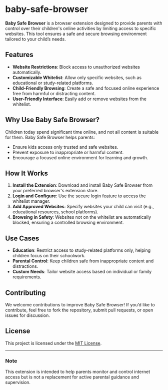 # baby-safe-browser
**Baby Safe Browser** is a browser extension designed to provide parents with control over their children's online activities by limiting access to specific websites. This tool ensures a safe and secure browsing environment tailored to your child’s needs.

## Features
- **Website Restrictions**: Block access to unauthorized websites automatically.
- **Customizable Whitelist**: Allow only specific websites, such as educational or study-related platforms.
- **Child-Friendly Browsing**: Create a safe and focused online experience free from harmful or distracting content.
- **User-Friendly Interface**: Easily add or remove websites from the whitelist.

## Why Use Baby Safe Browser?
Children today spend significant time online, and not all content is suitable for them. Baby Safe Browser helps parents:
- Ensure kids access only trusted and safe websites.
- Prevent exposure to inappropriate or harmful content.
- Encourage a focused online environment for learning and growth.

## How It Works
1. **Install the Extension**: Download and install Baby Safe Browser from your preferred browser's extension store.
2. **Login and Configure**: Use the secure login feature to access the whitelist manager.
3. **Add Approved Websites**: Specify websites your child can visit (e.g., educational resources, school platforms).
4. **Browsing in Safety**: Websites not on the whitelist are automatically blocked, ensuring a controlled browsing environment.

## Use Cases
- **Education**: Restrict access to study-related platforms only, helping children focus on their schoolwork.
- **Parental Control**: Keep children safe from inappropriate content and distractions.
- **Custom Needs**: Tailor website access based on individual or family requirements.

## Contributing
We welcome contributions to improve Baby Safe Browser! If you’d like to contribute, feel free to fork the repository, submit pull requests, or open issues for discussion.

## License
This project is licensed under the [MIT License](LICENSE).

---

### Note
This extension is intended to help parents monitor and control internet access but is not a replacement for active parental guidance and supervision.
